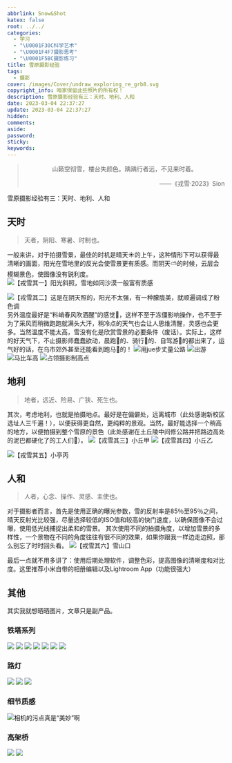 ```yaml
---
abbrlink: Snow&Shot
katex: false
root: ../../
categories:
  - 学习
  - "\U0001F30C科学艺术"
  - "\U0001F4F7摄影思考"
  - "\U0001F5BC️摄影练习"
title: 雪原摄影经验
tags:
  - 摄影
cover: /images/Cover/undraw_exploring_re_grb8.svg
copyright_info: 咱家保留此些照片的所有权！
description: 雪原摄影经验有三：天时、地利、人和
date: 2023-03-04 22:37:27
update: 2023-03-04 22:37:27
hidden:
comments:
aside:
password:
sticky:
keywords:
---
```


> <center>山籁空彻雪，楼台失颜色。踽踽行者远，不见来时着。</center>
> <p align="right">——《戎雪·2023》Sion</p>

雪原摄影经验有三：天时、地利、人和

## 天时
> 天者，阴阳、寒暑、时制也。

一般来讲，对于拍摄雪景，最佳的时机是晴天☀的上午，这种情形下可以获得最清晰的画面，阳光在雪地里的反光会使雪景更有质感。而阴天⛅的时候，云层会模糊景色，使图像没有锐利度。
<img src="https://img.500px.me/photo/dff7efb584b12a50d685e413b053d3302/d4382b7a24ee43bbb89eb8f54550f264.jpg!p4"  referrerPolicy="no-referrer"   alt=" 【戎雪其一】阳光斜照，雪地如同沙漠一般富有质感"/>

<img src="https://img.500px.me/photo/dff7efb584b12a50d685e413b053d3302/17e5dd92b9504ccab436464a745ab630.jpg!p4"  referrerPolicy="no-referrer"   alt="【戎雪其二】这是在阴天照的，阳光不太强，有一种朦胧美，就顺遍调成了粉色调 "/>
另外温度最好是“料峭春风吹酒醒”的感觉🍃，这样不至于冻僵影响操作，也不至于为了采风而稍微跑跑就满头大汗，稍冷点的天气也会让人思维清醒，灵感也会更多。当然温度不能太高，雪没有化是欣赏雪景的必要条件（废话）。实际上，这样的好天气下，不止摄影师蠢蠢欲动，晨跑🏃‍的、骑行🚴‍的、自驾游🚗的都出来了，运气好的话，在乌市郊外甚至还能看到跑马🏇的！
<img src="https://img.500px.me/photo/dff7efb584b12a50d685e413b053d3302/ffbb3614d6824f46b91540f41706b12e.jpg!p4"  referrerPolicy="no-referrer"   alt="用jue步丈量公路 "/>
<img src="https://img.500px.me/photo/dff7efb584b12a50d685e413b053d3302/6e500308f792444fbbf499b5fab7fa80.jpg!p4"  referrerPolicy="no-referrer"   alt="出游"/>
<img src="https://img.500px.me/photo/dff7efb584b12a50d685e413b053d3302/7c60cbed2dde41e1bae8948527d464b1.jpg!p4"  referrerPolicy="no-referrer"   alt="马比车高"/>
<img src="https://img.500px.me/photo/dff7efb584b12a50d685e413b053d3302/6c77b837d58c4c828df8a07394d65516.jpg!p4"  referrerPolicy="no-referrer"   alt="占领摄影制高点 "/>


## 地利
> 地者，远近、险易、广狭、死生也。

其次，考虑地利，也就是拍摄地点。最好是在偏僻处，远离城市（此处感谢新校区选址人三千遍！），以便获得更自然，更纯粹的景观。当然，最好能选择一个稍高的地方，以便拍摄到整个雪原的景色（此处感谢在土丘陵中间修公路并把路边高处的泥巴都硬化了的工人们🙇‍）。
<img src="https://img.500px.me/photo/dff7efb584b12a50d685e413b053d3302/227f27ee36d94e17bc4205729c9d37d1.jpg!p4"  referrerPolicy="no-referrer"   alt="【戎雪其三】小丘甲 "/>
<img src="https://img.500px.me/photo/dff7efb584b12a50d685e413b053d3302/29f4d3f3303d42ecbf4aa38a661a1575.jpg!p4"  referrerPolicy="no-referrer"   alt="【戎雪其四】小丘乙 "/>

<img src="https://img.500px.me/photo/dff7efb584b12a50d685e413b053d3302/b7dbe26453494059a62bef9ac7d94799.jpg!p4"  referrerPolicy="no-referrer"   alt=" 【戎雪其五】小亭丙"/>

## 人和
> 人者，心念、操作、灵感、主使也。

对于摄影者而言，首先是使用正确的曝光参数，雪的反射率是85％至95％之间，晴天反射光比较强，尽量选择较低的ISO值和较高的快门速度，以确保图像不会过曝，使用低光线捕捉出柔和的雪景。
其次使用不同的拍摄角度，以增加雪景的多样性，一个景物在不同的角度往往有很不同的效果，如果你跟我一样边走边照，那么别忘了时时回头看。 
<img src="https://img.500px.me/photo/dff7efb584b12a50d685e413b053d3302/ec355aca3e6549cc8398d39d36d4a3a8.jpg!p4"  referrerPolicy="no-referrer"   alt="【戎雪其六】雪山口"/>

最后一点就不用多讲了：使用后期处理软件，调整色彩，提高图像的清晰度和对比度。这里推荐小米自带的相册编辑以及Lightroom App（功能很强大）


## 其他
其实我就想晒晒图片，文章只是副产品。
### 铁塔系列
<img src="https://img.500px.me/photo/dff7efb584b12a50d685e413b053d3302/a6d2720581d34773ac3b54982e67a361.jpg!p3"  referrerPolicy="no-referrer"   alt=" "/>
<img src="https://img.500px.me/photo/dff7efb584b12a50d685e413b053d3302/cfc526205c734479b1276f941e27fed8.jpg!p3"  referrerPolicy="no-referrer"   alt=" "/>
<img src="https://img.500px.me/photo/dff7efb584b12a50d685e413b053d3302/ce14888a06e34aa79c8ec0747b4fa911.jpg!p3"  referrerPolicy="no-referrer"   alt=" "/>
<img src="https://img.500px.me/photo/dff7efb584b12a50d685e413b053d3302/3809b89e64524b74820c762d7a094ca7.jpg!p3"  referrerPolicy="no-referrer"   alt=" "/>
<img src="https://img.500px.me/photo/dff7efb584b12a50d685e413b053d3302/19796aaf89754d52a18249f9bcb193f7.jpg!p3"  referrerPolicy="no-referrer"   alt=" "/>
<img src="https://img.500px.me/photo/dff7efb584b12a50d685e413b053d3302/dc4a78ed5e064c3f83fd064a694b9f41.jpg!p3"  referrerPolicy="no-referrer"   alt=" "/>
<img src="https://img.500px.me/photo/dff7efb584b12a50d685e413b053d3302/fdcd31bc3953428ba8a055aa2c7d8653.jpg!p3"  referrerPolicy="no-referrer"   alt=" "/>

### 路灯
<img src="https://img.500px.me/photo/dff7efb584b12a50d685e413b053d3302/317bed6c94f64565b6dd28177f90dfaf.jpg!p3"  referrerPolicy="no-referrer"   alt=" "/>

<img src="https://img.500px.me/photo/dff7efb584b12a50d685e413b053d3302/34691bff689145bdbbbdb639c490ed56.jpg!p3"  referrerPolicy="no-referrer"   alt=" "/>
<img src="https://img.500px.me/photo/dff7efb584b12a50d685e413b053d3302/15773cecb5204371bf662a7ed97d556c.jpg!p3"  referrerPolicy="no-referrer"   alt=" "/>

### 细节质感
<img src="https://img.500px.me/photo/dff7efb584b12a50d685e413b053d3302/25570ea2d45641c98d66750b22d34472.jpg!p3"  referrerPolicy="no-referrer"   alt="相机的污点真是“美妙”啊"/>
<img src="https://img.500px.me/photo/dff7efb584b12a50d685e413b053d3302/803fb6d76b424c0d85293f06a1f03cfd.jpg!p3"  referrerPolicy="no-referrer"   alt=""/>

### 高架桥
<img src="https://img.500px.me/photo/dff7efb584b12a50d685e413b053d3302/61338b04397d43708b38f12f3cd0a1c9.jpg!p3"  referrerPolicy="no-referrer"   alt=" "/>
<img src="https://img.500px.me/photo/dff7efb584b12a50d685e413b053d3302/078e8fe9248b4ed684aff6b1f078082e.jpg!p3"  referrerPolicy="no-referrer"   alt=" "/>

